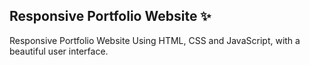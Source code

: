 ## Responsive Portfolio Website ✨

Responsive Portfolio Website Using HTML, CSS and JavaScript, with a beautiful user interface.
